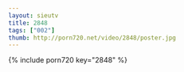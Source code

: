 ```yaml
--- 
layout: sieutv
title: 2848
tags: ["002"]
thumb: http://porn720.net/video/2848/poster.jpg
---
```

{% include porn720 key="2848" %} 
